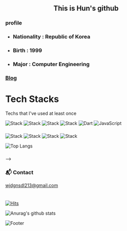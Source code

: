 <!-- ![header](https://capsule-render.vercel.app/api?type=slice&color=auto&height=150&section=header&text=wjdgnsdl213&fontSize=70) -->

<div align="center"><h2>
    This is Hun's github
</div>



### profile

  * ### Nationality : Republic of Korea

  * ### Birth : 1999

  * ### Major : Computer Engineering 

  ### [Blog](https://wjdgnsdl213.github.io)

# Tech Stacks

Techs that I've used at least once

![Stack](https://img.shields.io/badge/Python-3766AB?style=flat-square&logo=Python&logoColor=white)
![Stack](https://img.shields.io/badge/Java-007396?style=flat-square&logo=Java&logoColor=white)
![Stack](https://img.shields.io/badge/C++-00599C?style=flat-square&logo=C%2B%2B&logoColor=white)
![Stack](https://img.shields.io/badge/C-A8B9CC?style=flat-square&logo=C&logoColor=white)
![Dart](https://img.shields.io/badge/dart-%230175C2.svg?style=for-the-badge&logo=dart&logoColor=white)
![JavaScript](https://img.shields.io/badge/javascript-%23323330.svg?style=for-the-badge&logo=javascript&logoColor=%23F7DF1E)
    
###
![Stack](https://img.shields.io/badge/jupyter-FF8C00?style=flat-square&logo=jupyter&logoColor=white)
![Stack](https://img.shields.io/badge/GoogleColab-FFD700?style=flat-square&logo=GoogleColab&logoColor=black)
![Stack](https://img.shields.io/badge/VisualStudio-4b0082?style=flat-square&logo=VisualStudio&logoColor=white)
![Stack](https://img.shields.io/badge/VisualStudioCode-4169e1?style=flat-square&logo=VisualStudioCode&logoColor=white)



![Top Langs](https://github-readme-stats.vercel.app/api/top-langs/?username=wjdgnsdl213&layout=compact&theme=tokyonight)
###
-->

### 📬 Contact

wjdgnsdl213@gmail.com




# 
[![Hits](https://hits.seeyoufarm.com/api/count/incr/badge.svg?url=https%3A%2F%2Fgithub.com%2Fmjkmain&count_bg=%2379C83D&title_bg=%23555555&icon=&icon_color=%23E7E7E7&title=hits&edge_flat=false)](https://hits.seeyoufarm.com)

![Anurag's github stats](https://github-readme-stats.vercel.app/api?username=wjdgnsdl213&layout=compact&theme=nightowl)

![Footer](https://capsule-render.vercel.app/api?type=waving&color=auto&height=100&section=footer)
    
